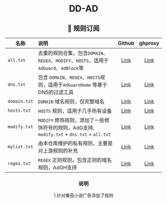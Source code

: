 <div align="center">
<h1>DD-AD</h1>
<h2 id="c">🎯 规则订阅</h2>

| 名称            | 说明                                                                   |                                       Github                                       |                                                ghproxy                                                 |
|---------------|:---------------------------------------------------------------------|:----------------------------------------------------------------------------------:|:------------------------------------------------------------------------------------------------------:|
| `all.txt`     | 去重的规则合集，包含`DOMAIN`、`REGEX`、`MODIFY`、`HOSTS`，适用于 `AdGuard`、`AdBlock`等 |  [Link](https://raw.githubusercontent.com/afwfv/DD-AD/main/rule/all.txt)   |  [Link](https://cdn.jsdelivr.net/gh/afwfv/DD-AD@main/rule//all.txt)   |
| `dns.txt`     | 包含 `DOMAIN`、`REGEX`、`HOSTS`规则，适用于`AdGuardHome` 等基于DNS的过滤工具           |  [Link](https://raw.githubusercontent.com/afwfv/DD-AD/main/rule/dns.txt)   |  [Link](https://cdn.jsdelivr.net/gh/afwfv/DD-AD@main/rule//dns.txt)   |
| `domain.txt`  | `DOMAIN` 域名规则，仅完整域名                                                 | [Link](https://raw.githubusercontent.com/afwfv/DD-AD/main/rule/domain.txt) | [Link](https://cdn.jsdelivr.net/gh/afwfv/DD-AD@main/rule//domain.txt) |
| `hosts.txt`   | `HOSTS` 规则，适用于几乎所有设备                                             | [Link](https://raw.githubusercontent.com/afwfv/DD-AD/main/rule/hosts.txt)  | [Link](https://cdn.jsdelivr.net/gh/afwfv/DD-AD@main/rule//hosts.txt)  |
| `modify.txt`  | `MODIFY` 修饰规则，添加了一些修饰符号的规则，AdG支持, `modify.txt` + `dns.txt` = `all.txt`                | [Link](https://raw.githubusercontent.com/afwfv/DD-AD/main/rule/modify.txt) | [Link](https://cdn.jsdelivr.net/gh/afwfv/DD-AD@main/rule//modify.txt) |
| `mylist.txt` | 由本仓库维护的私有规则，主要是对上游规则的补充                                              | [Link](https://raw.githubusercontent.com/afwfv/DD-AD/main/rule/private.txt) | [Link](https://cdn.jsdelivr.net/gh/afwfv/DD-AD@main/rule//mylist.txt) |
| `regex.txt`   | `REGEX` 正则规则，包含正则的域名规则，AdGH支持                                                 | [Link](https://raw.githubusercontent.com/afwfv/DD-AD/main/rule/regex.txt) | [Link](https://cdn.jsdelivr.net/gh/afwfv/DD-AD@main/rule//regex.txt) |

<h3>说明</h3>
<p>1.针对番茄小说广告添加了规则</p>